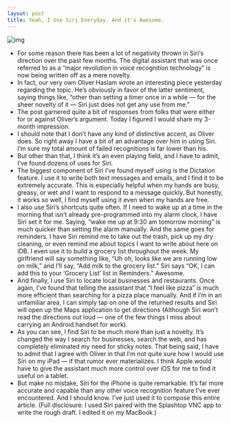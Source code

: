 ```yaml
---
layout: post
title: Yeah, I Use Siri Everyday. And it's Awesome.
---
```

![img](http://media.idownloadblog.com/wp-content/uploads/2011/12/iphone-4s-siri-lead-new-261011-e1320765822920.jpg)
* For some reason there has been a lot of negativity thrown in Siri‘s direction over the past few months. The digital assistant that was once referred to as a “major revolution in voice recognition technology” is now being written off as a mere novelty.
* In fact, our very own Oliver Haslam wrote an interesting piece yesterday regarding the topic. He’s obviously in favor of the latter sentiment, saying things like, “other than setting a timer once in a while — for the sheer novelty of it — Siri just does not get any use from me.”
* The post garnered quite a bit of responses from folks that were either for or against Oliver’s argument. Today I figured I would share my 3-month impression.
* I should note that I don’t have any kind of distinctive accent, as Oliver does. So right away I have a bit of an advantage over him in using Siri. I’m sure my total amount of failed recognitions is far lower than his.
* But other than that, I think it’s an even playing field, and I have to admit, I’ve found dozens of uses for Siri.
* The biggest component of Siri I’ve found myself using is the Dictation feature. I use it to write both text messages and emails, and I find it to be extremely accurate. This is especially helpful when my hands are busy, greasy, or wet and I want to respond to a message quickly. But honestly, it works so well, I find myself using it even when my hands are free.
* I also use Siri’s shortcuts quite often. If I need to wake up at a time in the morning that isn’t already pre-programmed into my alarm clock, I have Siri set it for me. Saying, “wake me up at 9:30 am tomorrow morning” is much quicker than setting the alarm manually. And the same goes for reminders. I have Siri remind me to take out the trash, pick up my dry cleaning, or even remind me about topics I want to write about here on iDB. I even use it to build a grocery list throughout the week. My girlfriend will say something like, “Uh oh, looks like we are running low on milk,” and I’ll say, “Add milk to the grocery list.” Siri says “OK, I can add this to your ‘Grocery List’ list in Reminders.” Awesome.
* And finally, I use Siri to locate local businesses and restaurants. Once again, I’ve found that telling the assistant that “I feel like pizza” is much more efficient than searching for a pizza place manually. And if I’m in an unfamiliar area, I can simply tap on one of the returned results and Siri will open up the Maps application to get directions (Although Siri won’t read the directions out loud — one of the few things I miss about carrying an Android handset for work).
* As you can see, I find Siri to be much more than just a novelty. It’s changed the way I search for businesses, search the web, and has completely eliminated my need for sticky notes. That being said, I have to admit that I agree with Oliver in that I’m not quite sure how I would use Siri on my iPad — if that rumor ever materializes. I think Apple would have to give the assistant much more control over iOS for me to find it useful on a tablet.
* But make no mistake, Siri for the iPhone is quite remarkable. It’s far more accurate and capable than any other voice recognition feature I’ve ever encountered. And I should know. I’ve just used it to compose this entire article. (Full disclosure: I used Siri paired with the Splashtop VNC app to write the rough draft. I edited it on my MacBook.)

